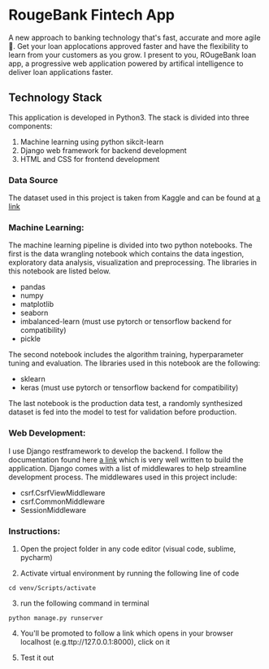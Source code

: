 # RougeBank Fintech App
A new approach to banking technology that's fast, accurate and more agile🚀. 
Get your loan applocations approved faster and have the flexibility to learn from your customers as you grow. I present to you, ROugeBank loan app, a progressive web application powered by artifical intelligence to deliver loan applications faster. 

## Technology Stack
This application is developed in Python3. The stack is divided into three components:
1. Machine learning using python sikcit-learn 
2. Django web framework for backend development
3. HTML and CSS for frontend development

### Data Source
The dataset used in this project is taken from Kaggle and can be found at [a link](https://www.kaggle.com/ninzaami/loan-predication)

### Machine Learning:
The machine learning pipeline is divided into two python notebooks. The first is the data wrangling notebook which contains the data ingestion, exploratory data analysis, visualization and preprocessing. The libraries in this notebook are listed below.

* pandas 
* numpy
* matplotlib
* seaborn
* imbalanced-learn (must use pytorch or tensorflow backend for compatibility)
* pickle

The second notebook includes the algorithm training, hyperparameter tuning and evaluation. The libraries used in this notebook are the following:

* sklearn
* keras (must use pytorch or tensorflow backend for compatibility)


The last notebook is the production data test, a randomly synthesized dataset is fed into the model to test for validation before production.


### Web Development:
I use Django restframework to develop the backend. I follow the documentation found here [a link](https://docs.djangoproject.com/en/3.0/)  which is very well written to build the application. Django comes with a list of middlewares to help streamline development process. 
The middlewares used in this project include: 
* csrf.CsrfViewMiddleware
* csrf.CommonMiddleware
* SessionMiddleware

### Instructions:
1. Open the project folder in any code editor (visual code, sublime, pycharm)

2. Activate virtual environment by running the following line of code 
```
cd venv/Scripts/activate
```
3. run the following command in terminal 

``` 
python manage.py runserver
```
4. You'll be promoted to follow a link which opens in your browser localhost (e.g.ttp://127.0.0.1:8000), click on it

5. Test it out
